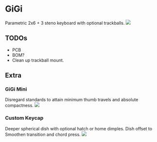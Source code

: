 # GiGi
Parametric 2x6 + 3 steno keyboard with optional trackballs.
![](https://raw.githubusercontent.com/pseudoku/GiGi/master/Photos/GigiStd.jpg)
## TODOs
* PCB
* BOM?
* Clean up trackball mount.

## Extra
### GiGi Mini
Disregard standards to attain minimum thumb travels and absolute compactness.
![](https://raw.githubusercontent.com/pseudoku/GiGi/master/Photos/GigiMinima.jpg)

### Custom  Keycap
Deeper spherical dish with optional hatch or home dimples.
Dish offset to Smoothen transition and chord press.
![](https://raw.githubusercontent.com/pseudoku/GiGi/master/Photos/Keycaps.png)
